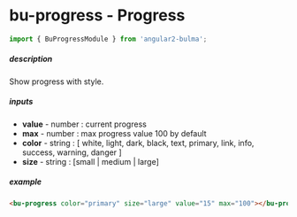 # bu-progress - Progress

```typescript
import { BuProgressModule } from 'angular2-bulma';
```

##### description
Show progress with style.

##### inputs
- **value** - number : current progress
- **max** - number : max progress value 100 by default
- **color** - string : [ white, light, dark, black, text, primary, link, info, success, warning, danger ]
- **size** - string : [small | medium | large]

##### example
```html
<bu-progress color="primary" size="large" value="15" max="100"></bu-progress>
```
